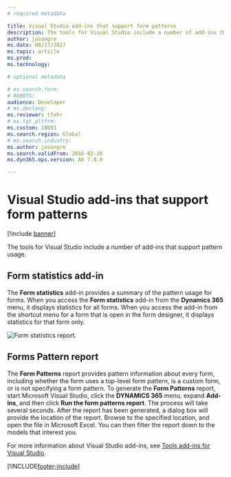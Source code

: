 ```yaml
---
# required metadata

title: Visual Studio add-ins that support form patterns
description: The tools for Visual Studio include a number of add-ins that support pattern usage. 
author: jasongre
ms.date: 08/17/2017
ms.topic: article
ms.prod: 
ms.technology: 

# optional metadata

# ms.search.form: 
# ROBOTS: 
audience: Developer
# ms.devlang: 
ms.reviewer: tfehr
# ms.tgt_pltfrm: 
ms.custom: 28891
ms.search.region: Global
# ms.search.industry: 
ms.author: jasongre
ms.search.validFrom: 2016-02-28
ms.dyn365.ops.version: AX 7.0.0

---
```


# Visual Studio add-ins that support form patterns

[!include [banner](../includes/banner.md)]

The tools for Visual Studio include a number of add-ins that support pattern usage. 

## Form statistics add-in
The **Form statistics** add-in provides a summary of the pattern usage for forms. When you access the **Form statistics** add-in from the **Dynamics 365** menu, it displays statistics for all forms. When you access the add-in from the shortcut menu for a form that is open in the form designer, it displays statistics for that form only. 

![Form statistics report.](media/form-statistics.png) 

## Forms Pattern report
The **Form Patterns** report provides pattern information about every form, including whether the form uses a top-level form pattern, is a custom form, or is not specifying a form pattern. To generate the **Form Patterns** report, start Microsoft Visual Studio, click the **DYNAMICS 365** menu, expand **Add-ins**, and then click **Run the form patterns report**. The process will take several seconds. After the report has been generated, a dialog box will provide the location of the report. Browse to the specified location, and open the file in Microsoft Excel. You can then filter the report down to the models that interest you.

For more information about Visual Studio add-ins, see [Tools add-ins for Visual Studio](../dev-tools/developer-tools-add-ins.md).


[!INCLUDE[footer-include](../../../includes/footer-banner.md)]
